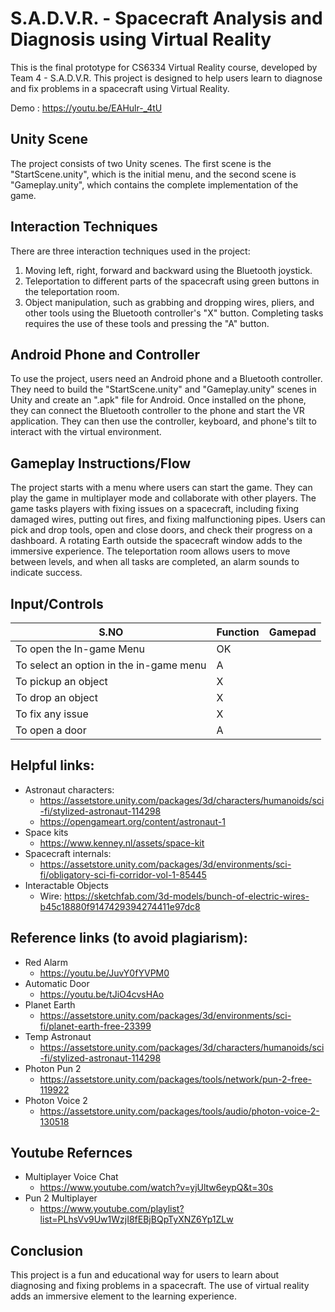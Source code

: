 # S.A.D.V.R. - Spacecraft Analysis and Diagnosis using Virtual Reality

This is the final prototype for CS6334 Virtual Reality course, developed by Team 4 - S.A.D.V.R. This project is designed to help users learn to diagnose and fix problems in a spacecraft using Virtual Reality.

Demo : https://youtu.be/EAHulr-_4tU

## Unity Scene

The project consists of two Unity scenes. The first scene is the "StartScene.unity", which is the initial menu, and the second scene is "Gameplay.unity", which contains the complete implementation of the game.

## Interaction Techniques

There are three interaction techniques used in the project:
1. Moving left, right, forward and backward using the Bluetooth joystick.
2. Teleportation to different parts of the spacecraft using green buttons in the teleportation room.
3. Object manipulation, such as grabbing and dropping wires, pliers, and other tools using the Bluetooth controller's "X" button. Completing tasks requires the use of these tools and pressing the "A" button.

## Android Phone and Controller

To use the project, users need an Android phone and a Bluetooth controller. They need to build the "StartScene.unity" and "Gameplay.unity" scenes in Unity and create an ".apk" file for Android. Once installed on the phone, they can connect the Bluetooth controller to the phone and start the VR application. They can then use the controller, keyboard, and phone's tilt to interact with the virtual environment.

## Gameplay Instructions/Flow

The project starts with a menu where users can start the game. They can play the game in multiplayer mode and collaborate with other players. The game tasks players with fixing issues on a spacecraft, including fixing damaged wires, putting out fires, and fixing malfunctioning pipes. Users can pick and drop tools, open and close doors, and check their progress on a dashboard. A rotating Earth outside the spacecraft window adds to the immersive experience. The teleportation room allows users to move between levels, and when all tasks are completed, an alarm sounds to indicate success.

## Input/Controls
S.NO | Function | Gamepad
------- | ------------- | -----------------------------
To open the In-game Menu | OK
To select an option in the in-game menu | A
To pickup an object | X
To drop an object | X
To fix any issue | X
To open a door | A

## Helpful links:
- Astronaut characters:
  - https://assetstore.unity.com/packages/3d/characters/humanoids/sci-fi/stylized-astronaut-114298
  - https://opengameart.org/content/astronaut-1
- Space kits
  - https://www.kenney.nl/assets/space-kit
- Spacecraft internals:
  - https://assetstore.unity.com/packages/3d/environments/sci-fi/obligatory-sci-fi-corridor-vol-1-85445
- Interactable Objects
  - Wire: https://sketchfab.com/3d-models/bunch-of-electric-wires-b45c18880f9147429394274411e97dc8


## Reference links (to avoid plagiarism):
- Red Alarm
  - https://youtu.be/JuvY0fYVPM0
- Automatic Door
  - https://youtu.be/tJiO4cvsHAo
- Planet Earth
  - https://assetstore.unity.com/packages/3d/environments/sci-fi/planet-earth-free-23399
- Temp Astronaut
  - https://assetstore.unity.com/packages/3d/characters/humanoids/sci-fi/stylized-astronaut-114298
- Photon Pun 2
  - https://assetstore.unity.com/packages/tools/network/pun-2-free-119922
- Photon Voice 2
  - https://assetstore.unity.com/packages/tools/audio/photon-voice-2-130518

## Youtube Refernces
- Multiplayer Voice Chat
  - https://www.youtube.com/watch?v=yjUltw6eypQ&t=30s
- Pun 2 Multiplayer
  - https://www.youtube.com/playlist?list=PLhsVv9Uw1WzjI8fEBjBQpTyXNZ6Yp1ZLw

## Conclusion

This project is a fun and educational way for users to learn about diagnosing and fixing problems in a spacecraft. The use of virtual reality adds an immersive element to the learning experience.
